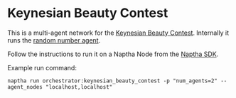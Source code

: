 # Keynesian Beauty Contest

This is a multi-agent network for the [Keynesian Beauty Contest](https://en.wikipedia.org/wiki/Keynesian_beauty_contest).
Internally it runs the [random number agent](https://github.com/NapthaAI/random_number_agent).

Follow the instructions to run it on a Naptha Node from the [Naptha SDK](https://github.com/NapthaAI/naptha-sdk).

Example run command:

```
naptha run orchestrator:keynesian_beauty_contest -p "num_agents=2" --agent_nodes "localhost,localhost"
```